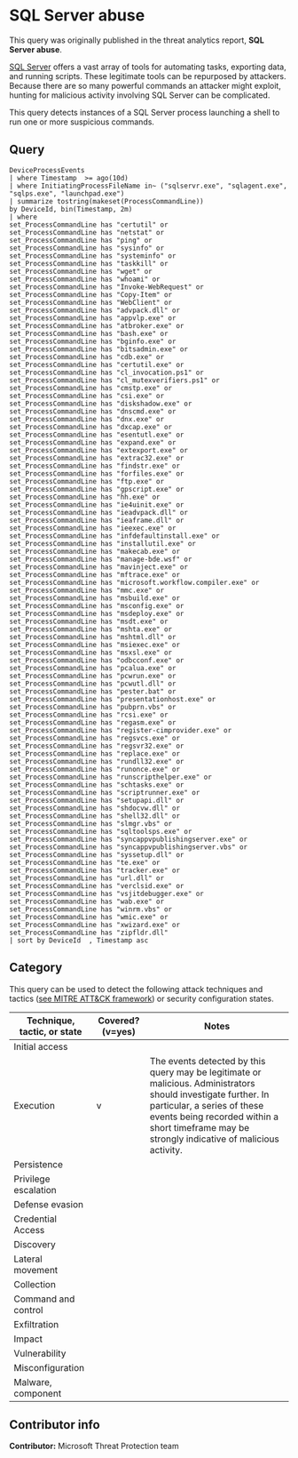 # SQL Server abuse

This query was originally published in the threat analytics report, **SQL Server abuse**.

[SQL Server](https://docs.microsoft.com/sql/relational-databases/security/securing-sql-server?view=sql-server-ver15) offers a vast array of tools for automating tasks, exporting data, and running scripts. These legitimate tools can be repurposed by attackers. Because there are so many powerful commands an attacker might exploit, hunting for malicious activity involving SQL Server can be complicated.

This query detects instances of a SQL Server process launching a shell to run one or more suspicious commands.

## Query

```Kusto
DeviceProcessEvents 
| where Timestamp  >= ago(10d)
| where InitiatingProcessFileName in~ ("sqlservr.exe", "sqlagent.exe", 
"sqlps.exe", "launchpad.exe")
| summarize tostring(makeset(ProcessCommandLine)) 
by DeviceId, bin(Timestamp, 2m)
| where
set_ProcessCommandLine has "certutil" or 
set_ProcessCommandLine has "netstat" or 
set_ProcessCommandLine has "ping" or 
set_ProcessCommandLine has "sysinfo" or 
set_ProcessCommandLine has "systeminfo" or 
set_ProcessCommandLine has "taskkill" or 
set_ProcessCommandLine has "wget" or 
set_ProcessCommandLine has "whoami" or 
set_ProcessCommandLine has "Invoke-WebRequest" or 
set_ProcessCommandLine has "Copy-Item" or 
set_ProcessCommandLine has "WebClient" or 
set_ProcessCommandLine has "advpack.dll" or 
set_ProcessCommandLine has "appvlp.exe" or 
set_ProcessCommandLine has "atbroker.exe" or 
set_ProcessCommandLine has "bash.exe" or 
set_ProcessCommandLine has "bginfo.exe" or 
set_ProcessCommandLine has "bitsadmin.exe" or 
set_ProcessCommandLine has "cdb.exe" or 
set_ProcessCommandLine has "certutil.exe" or 
set_ProcessCommandLine has "cl_invocation.ps1" or 
set_ProcessCommandLine has "cl_mutexverifiers.ps1" or 
set_ProcessCommandLine has "cmstp.exe" or 
set_ProcessCommandLine has "csi.exe" or 
set_ProcessCommandLine has "diskshadow.exe" or 
set_ProcessCommandLine has "dnscmd.exe" or 
set_ProcessCommandLine has "dnx.exe" or 
set_ProcessCommandLine has "dxcap.exe" or 
set_ProcessCommandLine has "esentutl.exe" or 
set_ProcessCommandLine has "expand.exe" or 
set_ProcessCommandLine has "extexport.exe" or 
set_ProcessCommandLine has "extrac32.exe" or 
set_ProcessCommandLine has "findstr.exe" or 
set_ProcessCommandLine has "forfiles.exe" or 
set_ProcessCommandLine has "ftp.exe" or 
set_ProcessCommandLine has "gpscript.exe" or 
set_ProcessCommandLine has "hh.exe" or 
set_ProcessCommandLine has "ie4uinit.exe" or 
set_ProcessCommandLine has "ieadvpack.dll" or 
set_ProcessCommandLine has "ieaframe.dll" or 
set_ProcessCommandLine has "ieexec.exe" or 
set_ProcessCommandLine has "infdefaultinstall.exe" or 
set_ProcessCommandLine has "installutil.exe" or 
set_ProcessCommandLine has "makecab.exe" or 
set_ProcessCommandLine has "manage-bde.wsf" or 
set_ProcessCommandLine has "mavinject.exe" or 
set_ProcessCommandLine has "mftrace.exe" or 
set_ProcessCommandLine has "microsoft.workflow.compiler.exe" or 
set_ProcessCommandLine has "mmc.exe" or 
set_ProcessCommandLine has "msbuild.exe" or 
set_ProcessCommandLine has "msconfig.exe" or 
set_ProcessCommandLine has "msdeploy.exe" or 
set_ProcessCommandLine has "msdt.exe" or 
set_ProcessCommandLine has "mshta.exe" or 
set_ProcessCommandLine has "mshtml.dll" or 
set_ProcessCommandLine has "msiexec.exe" or 
set_ProcessCommandLine has "msxsl.exe" or 
set_ProcessCommandLine has "odbcconf.exe" or 
set_ProcessCommandLine has "pcalua.exe" or 
set_ProcessCommandLine has "pcwrun.exe" or 
set_ProcessCommandLine has "pcwutl.dll" or 
set_ProcessCommandLine has "pester.bat" or 
set_ProcessCommandLine has "presentationhost.exe" or 
set_ProcessCommandLine has "pubprn.vbs" or 
set_ProcessCommandLine has "rcsi.exe" or 
set_ProcessCommandLine has "regasm.exe" or 
set_ProcessCommandLine has "register-cimprovider.exe" or 
set_ProcessCommandLine has "regsvcs.exe" or 
set_ProcessCommandLine has "regsvr32.exe" or 
set_ProcessCommandLine has "replace.exe" or 
set_ProcessCommandLine has "rundll32.exe" or 
set_ProcessCommandLine has "runonce.exe" or 
set_ProcessCommandLine has "runscripthelper.exe" or 
set_ProcessCommandLine has "schtasks.exe" or 
set_ProcessCommandLine has "scriptrunner.exe" or 
set_ProcessCommandLine has "setupapi.dll" or 
set_ProcessCommandLine has "shdocvw.dll" or 
set_ProcessCommandLine has "shell32.dll" or 
set_ProcessCommandLine has "slmgr.vbs" or 
set_ProcessCommandLine has "sqltoolsps.exe" or 
set_ProcessCommandLine has "syncappvpublishingserver.exe" or 
set_ProcessCommandLine has "syncappvpublishingserver.vbs" or 
set_ProcessCommandLine has "syssetup.dll" or 
set_ProcessCommandLine has "te.exe" or 
set_ProcessCommandLine has "tracker.exe" or 
set_ProcessCommandLine has "url.dll" or 
set_ProcessCommandLine has "verclsid.exe" or 
set_ProcessCommandLine has "vsjitdebugger.exe" or 
set_ProcessCommandLine has "wab.exe" or 
set_ProcessCommandLine has "winrm.vbs" or 
set_ProcessCommandLine has "wmic.exe" or 
set_ProcessCommandLine has "xwizard.exe" or 
set_ProcessCommandLine has "zipfldr.dll"
| sort by DeviceId  , Timestamp asc
```

## Category

This query can be used to detect the following attack techniques and tactics ([see MITRE ATT&CK framework](https://attack.mitre.org/)) or security configuration states.

| Technique, tactic, or state | Covered? (v=yes) | Notes |
|------------------------|----------|-------|
| Initial access |  |  |
| Execution | v | The events detected by this query may be legitimate or malicious. Administrators should investigate further. In particular, a series of these events being recorded within a short timeframe may be strongly indicative of malicious activity. |
| Persistence |  |  |
| Privilege escalation |  |  |
| Defense evasion |  |  |
| Credential Access |  |  |
| Discovery |  |  |
| Lateral movement |  |  |
| Collection |  |  |
| Command and control |  |  |
| Exfiltration |  |  |
| Impact |  |  |
| Vulnerability |  |  |
| Misconfiguration |  |  |
| Malware, component |  |  |

## Contributor info

**Contributor:** Microsoft Threat Protection team

